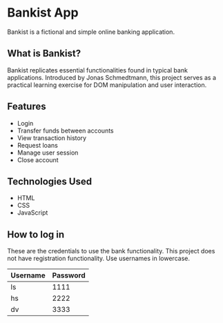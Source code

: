 # Bankist App

Bankist is a fictional and simple online banking application.

## What is Bankist?

Bankist replicates essential functionalities found in typical bank applications. Introduced by Jonas Schmedtmann, this project serves as a practical learning exercise for DOM manipulation and user interaction.

## Features

- Login
- Transfer funds between accounts
- View transaction history
- Request loans
- Manage user session
- Close account

## Technologies Used

- HTML
- CSS
- JavaScript

## How to log in

These are the credentials to use the bank functionality. This project does not have registration functionality. Use usernames in lowercase.

| Username | Password |
| -------- | -------- |
| ls       | 1111     |
| hs       | 2222     |
| dv       | 3333     |
